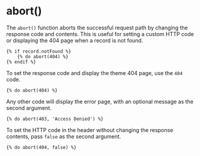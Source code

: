 # abort()

The `abort()` function aborts the successful request path by changing the response code and contents. This is useful for setting a custom HTTP code or displaying the 404 page when a record is not found.

```twig
{% if record.notFound %}
    {% do abort(404) %}
{% endif %}
```

To set the response code and display the theme 404 page, use the `404` code.

```twig
{% do abort(404) %}
```

Any other code will display the error page, with an optional message as the second argument.

```twig
{% do abort(403, 'Access Denied') %}
```

To set the HTTP code in the header without changing the response contents, pass `false` as the second argument.

```twig
{% do abort(404, false) %}
```
